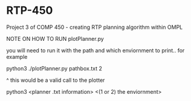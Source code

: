 # RTP-450
Project 3 of COMP 450 - creating RTP planning algorithm within OMPL

NOTE ON HOW TO RUN plotPlanner.py

you will need to run it with the path and which enviornment to print.. for example

python3 ./plotPlanner.py pathbox.txt 2

^ this would be a valid call to the plotter

python3 <python plot file> <planner .txt information> <(1 or 2) the enviornment>
